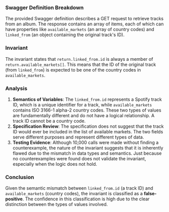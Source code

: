 ### Swagger Definition Breakdown
The provided Swagger definition describes a GET request to retrieve tracks from an album. The response contains an array of items, each of which can have properties like `available_markets` (an array of country codes) and `linked_from` (an object containing the original track's ID). 

### Invariant
The invariant states that `return.linked_from.id` is always a member of `return.available_markets[]`. This means that the ID of the original track (from `linked_from`) is expected to be one of the country codes in `available_markets`. 

### Analysis
1. **Semantics of Variables**: The `linked_from.id` represents a Spotify track ID, which is a unique identifier for a track, while `available_markets` contains ISO 3166-1 alpha-2 country codes. These two types of values are fundamentally different and do not have a logical relationship. A track ID cannot be a country code.
2. **Specification Review**: The specification does not suggest that the track ID would ever be included in the list of available markets. The two fields serve different purposes and represent different types of data.
3. **Testing Evidence**: Although 10,000 calls were made without finding a counterexample, the nature of the invariant suggests that it is inherently flawed due to the mismatch in data types and semantics. Just because no counterexamples were found does not validate the invariant, especially when the logic does not hold.

### Conclusion
Given the semantic mismatch between `linked_from.id` (a track ID) and `available_markets` (country codes), the invariant is classified as a **false-positive**. The confidence in this classification is high due to the clear distinction between the types of values involved.
